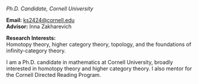 
_Ph.D. Candidate, Cornell University_

**Email:** ks2424@cornell.edu  
**Advisor:** Inna Zakharevich

**Research Interests:**  
Homotopy theory, higher category theory, topology, and the foundations of infinity-category theory.

I am a Ph.D. candidate in mathematics at Cornell University, broadly interested in homotopy theory and higher category theory. I also mentor for the Cornell Directed Reading Program.
